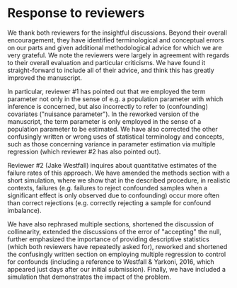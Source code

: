 # Response to reviewers

We thank both reviewers for the insightful discussions.
Beyond their overall encouragement, they have identified terminological and conceptual errors on our parts and given additional methodological advice for which we are very grateful.
We note the reviewers were largely in agreement with regards to their overall evaluation and particular criticisms.
We have found it straight-forward to include all of their advice, and think this has greatly improved the manuscript.

In particular, reviewer #1 has pointed out that we employed the term parameter not only in the sense of e.g. a population parameter with which inference is concerned, but also incorrectly to refer to (confounding) covariates ("nuisance parameter").
In the reworked version of the manuscript, the term parameter is only employed in the sense of a population parameter to be estimated.
We have also corrected the other confusingly written or wrong uses of statistical terminology and concepts, such as those concerning variance in parameter estimation via multiple regression (which reviewer #2 has also pointed out).

Reviewer #2 (Jake Westfall) inquires about quantitative estimates of the failure rates of this approach.
We have amended the methods section with a short simulation, where we show that in the described procedure, in realistic contexts, failures (e.g. failures to reject confounded samples when a significant effect is only observed due to confounding) occur more often than correct rejections (e.g. correctly rejecting a sample for confound imbalance).

We have also rephrased multiple sections, shortened the discussion of collinearity, extended the discussions of the error of "accepting" the null, further emphasized the importance of providing descriptive statistics (which both reviewers have repeatedly asked for), reworked and shortened the confusingly written section on employing multiple regression to control for confounds (including a reference to Westfall & Yarkoni, 2016, which appeared just days after our initial submission).
Finally, we have included a simulation that demonstrates the impact of the problem. 

